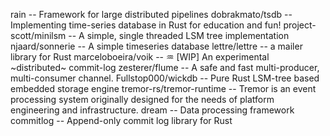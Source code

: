rain -- Framework for large distributed pipelines
dobrakmato/tsdb -- Implementing time-series database in Rust for education and fun!
project-scott/minilsm -- A simple, single threaded LSM tree implementation
njaard/sonnerie -- A simple timeseries database
lettre/lettre -- a mailer library for Rust
marceloboeira/voik -- ♒︎ [WIP] An experimental ~distributed~ commit-log
zesterer/flume -- A safe and fast multi-producer, multi-consumer channel.
Fullstop000/wickdb -- Pure Rust LSM-tree based embedded storage engine
tremor-rs/tremor-runtime  -- Tremor is an event processing system originally designed for the needs of platform engineering and infrastructure.
dream  -- Data processing framework
commitlog -- Append-only commit log library for Rust





